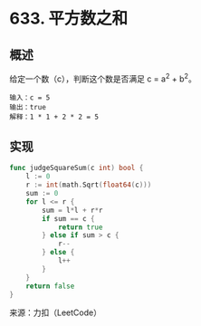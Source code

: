 # 633. 平方数之和

## 概述

给定一个数（c），判断这个数是否满足 c = a<sup>2</sup> + b<sup>2</sup>。

```text
输入：c = 5
输出：true
解释：1 * 1 + 2 * 2 = 5
```

## 实现

```go
func judgeSquareSum(c int) bool {
    l := 0
    r := int(math.Sqrt(float64(c)))
    sum := 0
    for l <= r {
        sum = l*l + r*r
        if sum == c {
            return true
        } else if sum > c {
            r--
        } else {
            l++
        }
    }
    return false
}
```

来源：力扣（LeetCode）

 
 <comment-comment/> 
 
